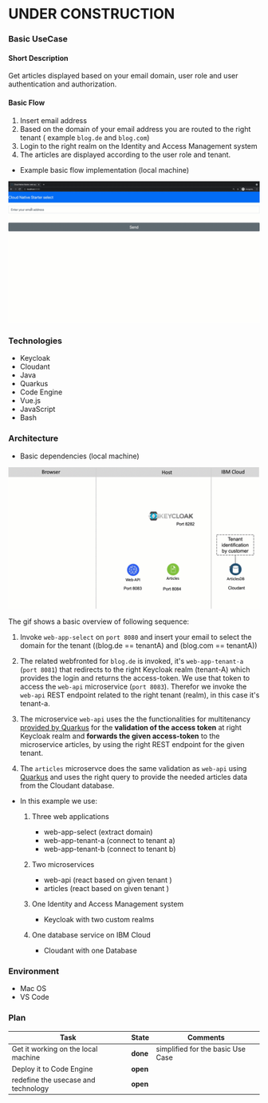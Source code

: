 # UNDER CONSTRUCTION

### Basic UseCase

#### Short Description 

Get articles displayed based on your email domain, user role and user authentication and authorization.

#### Basic Flow

1. Insert email address
2. Based on the domain of your email address you are routed to the right tenant ( example `blog.de` and `blog.com`)
3. Login to the right realm on the Identity and Access Management system
4. The articles are displayed according to the user role and tenant.

* Example basic flow implementation (local machine)

![](./documentation/images/very-basic-mulit-tenant.gif)

### Technologies

* Keycloak
* Cloudant
* Java
* Quarkus
* Code Engine
* Vue.js
* JavaScript
* Bash

### Architecture

* Basic dependencies (local machine)

![](./documentation/images/very-basic-mulit-tenant-diagram.gif)

The gif shows a basic overview of following sequence:

1. Invoke `web-app-select` on `port 8080` and insert your email to select the domain for the tenant ((blog.de == tenantA) and (blog.com == tenantA))
2. The related webfronted for `blog.de` is invoked, it's `web-app-tenant-a` (`port 8081`) that redirects to the right Keycloak realm (tenant-A) which provides the login and returns the access-token. We use that token to access the `web-api` microservice (`port 8083`). Therefor we invoke the `web-api` REST endpoint related to the right tenant (realm), in this case it's tenant-a.

3. The microservice `web-api` uses the the functionalities for multitenancy [provided by Quarkus](https://quarkus.io/guides/security-openid-connect-multitenancy) for the **validation of the access token** at right Keycloak realm and **forwards the given access-token** to the microservice articles, by using the right REST endpoint for the given tenant.

4. The `articles` microservce does the same validation as `web-api` using [Quarkus](https://quarkus.io/guides/security-openid-connect-multitenancy) and uses the right query to provide the needed articles data from the Cloudant database.

* In this example we use:

    1. Three web applications

         * web-app-select (extract domain)
         * web-app-tenant-a (connect to tenant a)
       * web-app-tenant-b (connect to tenant b)

    2. Two microservices

        * web-api (react based on given tenant )
        * articles (react based on given tenant )

    3. One Identity and Access Management system

       * Keycloak with two custom realms

    4. One database service on IBM Cloud

       * Cloudant with one Database       

### Environment

* Mac OS
* VS Code

### Plan

| Task | State | Comments|
| --- | --- | --- |
|Get it working on the local machine | **done** | simplified for the basic Use Case  |
| Deploy it to Code Engine | **open** |   |
| redefine the usecase and technology | **open** |   |
